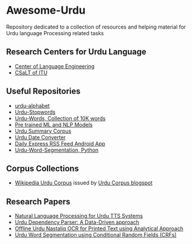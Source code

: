 # Awesome-Urdu
Repository dedicated to a collection of resources and helping material for Urdu language Processing related tasks


## Research Centers for Urdu Language
* [Center of Language Engineering](http://www.cle.org.pk/)
* [CSaLT of ITU](http://csalt.itu.edu.pk)


## Useful Repositories
 * [urdu-alphabet](https://github.com/urduhack/urdu-alphabet)
 * [Urdu-Stopwords](https://github.com/urduhack/urdu-stopwords)
 * [Urdu-Words, Collection of 10K words](https://github.com/urduhack/urdu-words)
 * [Pre trained ML and NLP Models](https://github.com/urduhack/models)
 * [Urdu Summary Corpus](https://github.com/humsha/USCorpus)
 * [Urdu Date Converter](https://github.com/Shah-Abdul/UrduDateConverter)
 * [Daily Express RSS Feed Android App](https://github.com/ameerhamza6733/ExpressDailyRssFeeds)
 * [Urdu-Word-Segmentation, Python](https://github.com/harisbinzia/Urdu-Word-Segmentation)
 
 
 ## Corpus Collections
 * [Wikipedia Urdu Corpus](https://www.dropbox.com/s/qoica0zhef8qzt3/wikipedia-urdu-20160407.rar) issued by [Urdu Corpus blogspot](http://urdu-corpus.blogspot.com/)
 
## Research Papers
 * [Natural Language Processing for Urdu TTS Systems](http://www.cle.org.pk/Publication/papers/2002/NLP_for_urdu_TTS.pdf)
 * [Urdu Dependency Parser: A Data-Driven approach](https://pdfs.semanticscholar.org/9ed2/3f6c65a73a8c5177acd200931f2879c915b6.pdf)
 * [Offline Urdu Nastaliq OCR for Printed Text using Analytical Approach](http://www.cle.org.pk/Publication/theses/2013/danish-thesis.pdf)
 * [Urdu Word Segmentation using Conditional Random Fields (CRFs)](http://aclweb.org/anthology/C18-1217)
